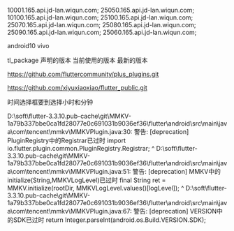 10001.165.api.jd-lan.wiqun.com; 25050.165.api.jd-lan.wiqun.com; 10100.165.api.jd-lan.wiqun.com; 25100.165.api.jd-lan.wiqun.com; 25070.165.api.jd-lan.wiqun.com; 25080.165.api.jd-lan.wiqun.com; 25090.165.api.jd-lan.wiqun.com; 25060.165.api.jd-lan.wiqun.com;

android10 vivo

tl_package 声明的版本 当前使用的版本 最新的版本





https://github.com/fluttercommunity/plus_plugins.git

https://github.com/xiyuxiaoxiao/flutter_public.git


时间选择框要到选择小时和分钟



D:\soft\flutter-3.3.10\.pub-cache\git\MMKV-1a79b337bbe0ca1fd28077e0c691031b9036ef36\flutter\android\src\main\java\com\tencent\mmkv\MMKVPlugin.java:30: 警告: [deprecation] PluginRegistry中的Registrar已过时
import io.flutter.plugin.common.PluginRegistry.Registrar;
                                              ^
D:\soft\flutter-3.3.10\.pub-cache\git\MMKV-1a79b337bbe0ca1fd28077e0c691031b9036ef36\flutter\android\src\main\java\com\tencent\mmkv\MMKVPlugin.java:51: 警告: [deprecation] MMKV中的initialize(String,MMKVLogLevel)已过时
            final String ret = MMKV.initialize(rootDir, MMKVLogLevel.values()[logLevel]);
                                   ^
D:\soft\flutter-3.3.10\.pub-cache\git\MMKV-1a79b337bbe0ca1fd28077e0c691031b9036ef36\flutter\android\src\main\java\com\tencent\mmkv\MMKVPlugin.java:67: 警告: [deprecation] VERSION中的SDK已过时
        return Integer.parseInt(android.os.Build.VERSION.SDK);